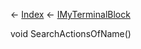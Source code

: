 ← [Index](Api-Index) ← [IMyTerminalBlock](Sandbox.ModAPI.Ingame.IMyTerminalBlock)

void SearchActionsOfName()
